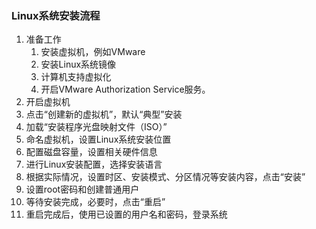 ### Linux系统安装流程 ###
1. 准备工作
	1. 安装虚拟机，例如VMware
	2. 安装Linux系统镜像
	3. 计算机支持虚拟化
	4. 开启VMware Authorization Service服务。
2. 开启虚拟机
3. 点击“创建新的虚拟机”，默认“典型”安装
4. 加载“安装程序光盘映射文件（ISO）”
5. 命名虚拟机，设置Linux系统安装位置
6. 配置磁盘容量，设置相关硬件信息
7. 进行Linux安装配置，选择安装语言
8. 根据实际情况，设置时区、安装模式、分区情况等安装内容，点击“安装”
9. 设置root密码和创建普通用户
10. 等待安装完成，必要时，点击“重启”
11. 重启完成后，使用已设置的用户名和密码，登录系统


